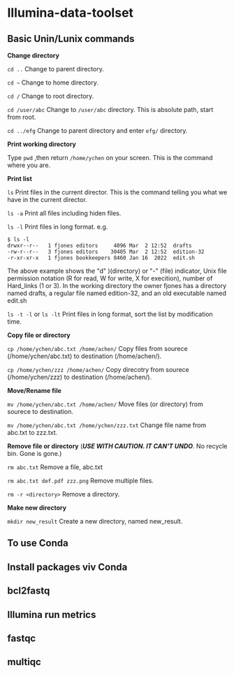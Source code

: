 # Illumina-data-toolset
## Basic Unin/Lunix commands
**Change directory**

`cd ..` Change to parent directory.

`cd ~` Change to home directory.

`cd /` Change to root directory.

`cd /user/abc` Change to `/user/abc` directory. This is absolute path, start from root.

`cd ../efg` Change to parent directory and enter `efg/` directory.

**Print working directory**

Type `pwd` ,then return `/home/ychen` on your screen. This is the command where you are. 

**Print list**

`ls` Print files in the current director. This is the command telling you what we have in the current director.

`ls -a` Print all files including hiden files.

`ls -l` Print files in long format. e.g.
```
$ ls -l
drwxr--r--   1 fjones editors     4096 Mar  2 12:52  drafts
-rw-r--r--   3 fjones editors    30405 Mar  2 12:52  edition-32
-r-xr-xr-x   1 fjones bookkeepers 8460 Jan 16  2022  edit.sh
```
The above example shows the "d" )(directory) or "-" (file) indicator, Unix file permission notation (R for read, W for write, X for execition), number of Hard_links (1 or 3). In the working directory the owner fjones has a directory named drafts, a regular file named edition-32, and an old executable named edit.sh

`ls -t -l` or `ls -lt` Print files in long format, sort the list by modification time.

**Copy file or directory**

`cp /home/ychen/abc.txt /home/achen/` Copy files from sourece (/home/ychen/abc.txt) to destination (/home/achen/).

`cp /home/ychen/zzz /home/achen/` Copy direcotry from sourece (/home/ychen/zzz) to destination (/home/achen/).

**Move/Rename file**

`mv /home/ychen/abc.txt /home/achen/` Move files (or directory) from sourece to destination.

`mv /home/ychen/abc.txt /home/ychen/zzz.txt` Change file name from abc.txt to zzz.txt.

**Remove file or directory** (***USE WITH CAUTION. IT CAN'T UNDO***. No recycle bin. Gone is gone.)

`rm abc.txt` Remove a file, abc.txt

`rm abc.txt def.pdf zzz.png` Remove multiple files.

`rm -r <directory>` Remove a directory.

**Make new directory**

`mkdir new_result` Create a new directory, named new_result.

## To use Conda
## Install packages viv Conda
## bcl2fastq
## Illumina run metrics
## fastqc
## multiqc
